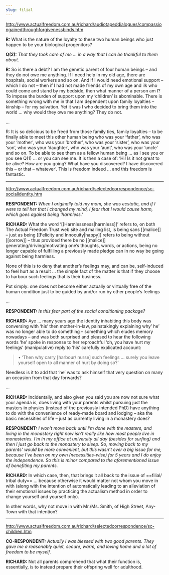 ```yaml
---
slug: filial
---
```


http://www.actualfreedom.com.au/richard/audiotapeddialogues/compassiongainedthroughforgivenessbinds.htm

**R:** What is the nature of the loyalty to these two human beings who just happen to be your biological progenitors?

**Q(2):** _That they took care of me ... in a way that I can be thankful to them about._

**R:** So is there a debt? I am the genetic parent of four human beings – and they do not owe me anything. If I need help in my old age, there are hospitals, social workers and so on. And if I would need emotional support – which I do not – then if I had not made friends of my own age and ilk who could come and stand by my bedside, then what manner of a person am I? To impose the burden of support upon my ‘children’ is abominable. There is something wrong with me in that I am dependent upon family loyalties – kinship – for my salvation. Yet it was I who decided to bring them into the world ... why would they owe me anything? They do not.

...

R: It is so delicious to be freed from those family ties, family loyalties – to be finally able to meet this other human being who was your ‘father’, who was your ‘mother’, who was your ‘brother’, who was your ‘sister’, who was your ‘son’, who was your ‘daughter’, who was your ‘aunt’, who was your ‘uncle’ and so on. To be able to see them as a fellow human being ... as I see you or you see Q(1) ... or you can see me. It is then a case of: ‘Hi! Is it not great to be alive? How are you going? What have you discovered? I have discovered this – or that – whatever’. This is freedom indeed ... and this freedom is fantastic.

---

http://www.actualfreedom.com.au/richard/selectedcorrespondence/sc-socialidentity.htm

**RESPONDENT:** _When I originally told my mom, she was ecstatic, and if I were to tell her that I changed my mind, I fear that I would cause harm, which goes against being ‘harmless.’_

**RICHARD:** What the word ‘[[Harmlessness|harmless]]’ refers to, on both The Actual Freedom Trust web site and mailing list, is being sans [[malice]] – just as being [[Felicity and Innocuity|happy]] refers to being without [[sorrow]] – thus provided there be no [[malice]] generating/driving/motivating one’s thoughts, words, or actions, being no longer capable of fulfilling a previously made pledge can in no way be going against being harmless.

None of this is to deny that another’s feelings may, and can be, self-induced to feel hurt as a result ... the simple fact of the matter is that if they choose to harbour such feelings that is their business.

Put simply: one does not become either actually or virtually free of the human condition just to be guided by and/or run by other people’s feelings

...

**RESPONDENT:** _Is this fear part of the social conditioning package?_

**RICHARD:** Aye ... many years ago the identity inhabiting this body was conversing with ‘his’ then mother-in-law, painstakingly explaining why’ he’ was no longer able to do something – something which eludes memory nowadays – and was both surprised and pleased to hear the following words ‘he’ spoke in response to her reproachful ‘oh, you have hurt my feelings’ (manipulative) reply to ‘his’ carefully explicated account:

> • ‘Then why carry \[harbour/ nurse\] such feelings ... surely you leave yourself open to all manner of hurt by doing so?’

Needless is it to add that ‘he’ was to ask himself that very question on many an occasion from that day forwards?

...

**RICHARD:** Incidentally, and also given you said you are now not sure what your agenda is, does living with your parents whilst pursuing just the masters in physics (instead of the previously intended PhD) have anything to do with the convenience of ready-made board and lodging – aka the basic necessities of life – just as currently living in a monastery does?

**RESPONDENT:** _I won’t move back until I’m done with the masters, and living in the monastery right now isn’t really like how most people live in monasteries. I’m in my office at university all day (besides for surfing) and then I just go back to the monastery to sleep. So, moving back to my parents’ would be more convenient, but this wasn’t ever a big issue for me, because I’ve been on my own (necessities-wise) for 5 years and I do enjoy the independence. So this is minor compared to the aforementioned issue of benefiting my parents._

**RICHARD:** In which case, then, that brings it all back to the issue of ==filial/ tribal duty== ... because otherwise it would matter not whom you move in with (along with the intention of automatically leading to an alleviation of their emotional issues by practicing the actualism method in order to change yourself and yourself only).

In other words, why not move in with Mr./Ms. Smith, of High Street, Any-Town with that intention?

---

http://www.actualfreedom.com.au/richard/selectedcorrespondence/sc-children.htm

**CO-RESPONDENT:** _Actually I was blessed with two good parents. They gave me a reasonably quiet, secure, warm, and loving home and a lot of freedom to be myself._

**RICHARD:** Not all parents comprehend that what their function is, essentially, is to instead prepare their offspring well for adulthood.